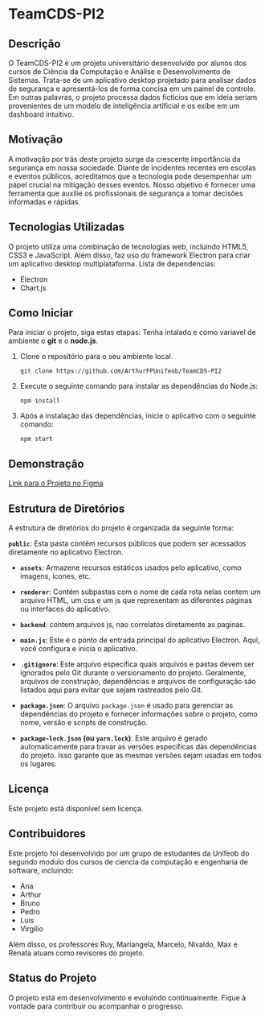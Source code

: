 # TeamCDS-PI2

## Descrição
O TeamCDS-PI2 é um projeto universitário desenvolvido por alunos dos cursos de Ciência da Computação e Análise e Desenvolvimento de Sistemas. Trata-se de um aplicativo desktop projetado para analisar dados de segurança e apresentá-los de forma concisa em um painel de controle. Em outras palavras, o projeto processa dados fictícios que em ideia seriam provenientes de um modelo de inteligência artificial e os exibe em um dashboard intuitivo.

## Motivação
A motivação por trás deste projeto surge da crescente importância da segurança em nossa sociedade. Diante de incidentes recentes em escolas e eventos públicos, acreditamos que a tecnologia pode desempenhar um papel crucial na mitigação desses eventos. Nosso objetivo é fornecer uma ferramenta que auxilie os profissionais de segurança a tomar decisões informadas e rápidas.

## Tecnologias Utilizadas
O projeto utiliza uma combinação de tecnologias web, incluindo HTML5, CSS3 e JavaScript. Além disso, faz uso do framework Electron para criar um aplicativo desktop multiplataforma.
Lista de dependencias: 
  - Electron
  - Chart.js
  


## Como Iniciar
Para iniciar o projeto, siga estas etapas:
    Tenha intalado e como variavel de ambiente o **git** e o **node.js**.
1. Clone o repositório para o seu ambiente local.
    ```
    git clone https://github.com/ArthurFPUnifeob/TeamCDS-PI2
    ```
2. Execute o seguinte comando para instalar as dependências do Node.js:
   ```
   npm install
   ```
3. Após a instalação das dependências, inicie o aplicativo com o seguinte comando:
   ```
   npm start
   ```

## Demonstração
[Link para o Projeto no Figma](https://www.figma.com/file/vIdcC6WqRJ0s30vFOwvb6t/Projeto-PI?type=design&node-id=0%3A1&mode=design&t=j1VbpS3FjYJj6N1F-1)


## Estrutura de Diretórios
A estrutura de diretórios do projeto é organizada da seguinte forma:

**`public`**: Esta pasta contém recursos públicos que podem ser acessados diretamente no aplicativo Electron.
  - **`assets`**: Armazene recursos estáticos usados pelo aplicativo, como imagens, ícones, etc.
  - **`renderer`**: Contém subpastas com o nome de cada rota nelas contem um arquivo HTML, um css e um js que representam as diferentes páginas ou interfaces do aplicativo.

- **`backend`**: contem arquivos js, nao correlatos diretamente as paginas.
- **`main.js`**: Este é o ponto de entrada principal do aplicativo Electron. Aqui, você configura e inicia o aplicativo.

- **`.gitignore`**: Este arquivo especifica quais arquivos e pastas devem ser ignorados pelo Git durante o versionamento do projeto. Geralmente, arquivos de construção, dependências e arquivos de configuração são listados aqui para evitar que sejam rastreados pelo Git.

- **`package.json`**: O arquivo `package.json` é usado para gerenciar as dependências do projeto e fornecer informações sobre o projeto, como nome, versão e scripts de construção.

- **`package-lock.json` (ou `yarn.lock`)**: Este arquivo é gerado automaticamente para travar as versões específicas das dependências do projeto. Isso garante que as mesmas versões sejam usadas em todos os lugares.

## Licença
Este projeto está disponível sem licença.

## Contribuidores
Este projeto foi desenvolvido por um grupo de estudantes da Unifeob do segundo modulo dos cursos de ciencia da computação e engenharia de software, incluindo:
- Ana
- Arthur
- Bruno
- Pedro
- Luis
- Virgilio

Além disso, os professores Ruy, Mariangela, Marcelo, Nivaldo, Max e Renata atuam como revisores do projeto.

## Status do Projeto
O projeto está em desenvolvimento e evoluindo continuamente. Fique à vontade para contribuir ou acompanhar o progresso.
